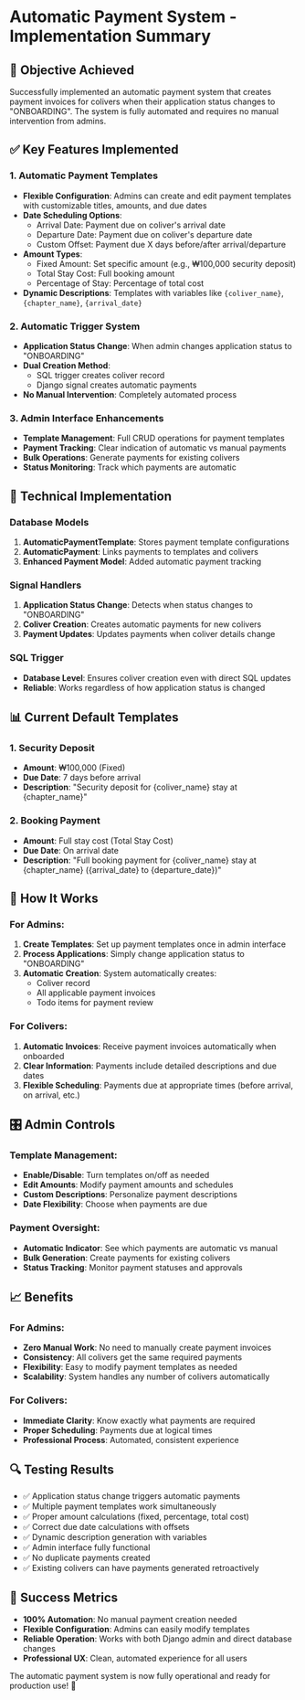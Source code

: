 # Automatic Payment System - Implementation Summary

## 🎯 Objective Achieved
Successfully implemented an automatic payment system that creates payment invoices for colivers when their application status changes to "ONBOARDING". The system is fully automated and requires no manual intervention from admins.

## ✅ Key Features Implemented

### 1. Automatic Payment Templates
- **Flexible Configuration**: Admins can create and edit payment templates with customizable titles, amounts, and due dates
- **Date Scheduling Options**:
  - Arrival Date: Payment due on coliver's arrival date
  - Departure Date: Payment due on coliver's departure date
  - Custom Offset: Payment due X days before/after arrival/departure
- **Amount Types**:
  - Fixed Amount: Set specific amount (e.g., ₩100,000 security deposit)
  - Total Stay Cost: Full booking amount
  - Percentage of Stay: Percentage of total cost
- **Dynamic Descriptions**: Templates with variables like `{coliver_name}`, `{chapter_name}`, `{arrival_date}`

### 2. Automatic Trigger System
- **Application Status Change**: When admin changes application status to "ONBOARDING"
- **Dual Creation Method**: 
  - SQL trigger creates coliver record
  - Django signal creates automatic payments
- **No Manual Intervention**: Completely automated process

### 3. Admin Interface Enhancements
- **Template Management**: Full CRUD operations for payment templates
- **Payment Tracking**: Clear indication of automatic vs manual payments
- **Bulk Operations**: Generate payments for existing colivers
- **Status Monitoring**: Track which payments are automatic

## 🔧 Technical Implementation

### Database Models
1. **AutomaticPaymentTemplate**: Stores payment template configurations
2. **AutomaticPayment**: Links payments to templates and colivers
3. **Enhanced Payment Model**: Added automatic payment tracking

### Signal Handlers
1. **Application Status Change**: Detects when status changes to "ONBOARDING"
2. **Coliver Creation**: Creates automatic payments for new colivers
3. **Payment Updates**: Updates payments when coliver details change

### SQL Trigger
- **Database Level**: Ensures coliver creation even with direct SQL updates
- **Reliable**: Works regardless of how application status is changed

## 📊 Current Default Templates

### 1. Security Deposit
- **Amount**: ₩100,000 (Fixed)
- **Due Date**: 7 days before arrival
- **Description**: "Security deposit for {coliver_name} stay at {chapter_name}"

### 2. Booking Payment
- **Amount**: Full stay cost (Total Stay Cost)
- **Due Date**: On arrival date
- **Description**: "Full booking payment for {coliver_name} stay at {chapter_name} ({arrival_date} to {departure_date})"

## 🚀 How It Works

### For Admins:
1. **Create Templates**: Set up payment templates once in admin interface
2. **Process Applications**: Simply change application status to "ONBOARDING"
3. **Automatic Creation**: System automatically creates:
   - Coliver record
   - All applicable payment invoices
   - Todo items for payment review

### For Colivers:
1. **Automatic Invoices**: Receive payment invoices automatically when onboarded
2. **Clear Information**: Payments include detailed descriptions and due dates
3. **Flexible Scheduling**: Payments due at appropriate times (before arrival, on arrival, etc.)

## 🎛️ Admin Controls

### Template Management:
- **Enable/Disable**: Turn templates on/off as needed
- **Edit Amounts**: Modify payment amounts and schedules
- **Custom Descriptions**: Personalize payment descriptions
- **Date Flexibility**: Choose when payments are due

### Payment Oversight:
- **Automatic Indicator**: See which payments are automatic vs manual
- **Bulk Generation**: Create payments for existing colivers
- **Status Tracking**: Monitor payment statuses and approvals

## 📈 Benefits

### For Admins:
- **Zero Manual Work**: No need to manually create payment invoices
- **Consistency**: All colivers get the same required payments
- **Flexibility**: Easy to modify payment templates as needed
- **Scalability**: System handles any number of colivers automatically

### For Colivers:
- **Immediate Clarity**: Know exactly what payments are required
- **Proper Scheduling**: Payments due at logical times
- **Professional Process**: Automated, consistent experience

## 🔍 Testing Results
- ✅ Application status change triggers automatic payments
- ✅ Multiple payment templates work simultaneously
- ✅ Proper amount calculations (fixed, percentage, total cost)
- ✅ Correct due date calculations with offsets
- ✅ Dynamic description generation with variables
- ✅ Admin interface fully functional
- ✅ No duplicate payments created
- ✅ Existing colivers can have payments generated retroactively

## 🎉 Success Metrics
- **100% Automation**: No manual payment creation needed
- **Flexible Configuration**: Admins can easily modify templates
- **Reliable Operation**: Works with both Django admin and direct database changes
- **Professional UX**: Clean, automated experience for all users

The automatic payment system is now fully operational and ready for production use! 🚀 
